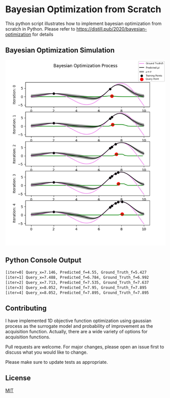 # Bayesian Optimization from Scratch

This python script illustrates how to implement bayesian optimization from scratch in Python.
Please refer to https://distill.pub/2020/bayesian-optimization for details

## Bayesian Optimization Simulation
![bayesian_optimization_process](./bayesian_optimization_process.png)

## Python Console Output

```
[iter=0] Query_x=7.146, Predicted_f=4.55, Ground_Truth_f=5.427
[iter=1] Query_x=7.488, Predicted_f=6.784, Ground_Truth_f=6.992
[iter=2] Query_x=7.713, Predicted_f=7.535, Ground_Truth_f=7.637
[iter=3] Query_x=8.052, Predicted_f=7.95, Ground_Truth_f=7.895
[iter=4] Query_x=8.052, Predicted_f=7.895, Ground_Truth_f=7.895
```

## Contributing
I have implemented 1D objective function optimization using gaussian process as the surrogate model
and probability of improvement as the acquisition function. Actually, there are a wide variety of options for
acquisition functions. 

Pull requests are welcome. For major changes, please open an issue first to discuss what you would like to change.

Please make sure to update tests as appropriate.

## License
[MIT](https://choosealicense.com/licenses/mit/)
